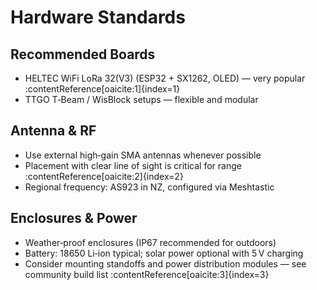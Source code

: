# Hardware Standards

## Recommended Boards  
- HELTEC WiFi LoRa 32(V3) (ESP32 + SX1262, OLED) — very popular :contentReference[oaicite:1]{index=1}  
- TTGO T‑Beam / WisBlock setups — flexible and modular

## Antenna & RF  
- Use external high‑gain SMA antennas whenever possible  
- Placement with clear line of sight is critical for range :contentReference[oaicite:2]{index=2}  
- Regional frequency: AS923 in NZ, configured via Meshtastic

## Enclosures & Power  
- Weather‑proof enclosures (IP67 recommended for outdoors)  
- Battery: 18650 Li‑ion typical; solar power optional with 5 V charging  
- Consider mounting standoffs and power distribution modules — see community build list :contentReference[oaicite:3]{index=3}
